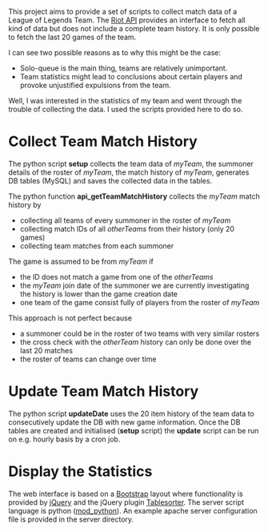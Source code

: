 This project aims to provide a set of scripts to collect match data of a League
of Legends Team. The [Riot API](https://developer.riotgames.com/) provides an
interface to fetch all kind of data but does not include a complete team
history. It is only possible to fetch the last 20 games of the team.

I can see two possible reasons as to why this might be the case:
 * Solo-queue is the main thing, teams are relatively unimportant.
 * Team statistics might lead to conclusions about certain players and
 provoke unjustified expulsions from the team.

Well, I was interested in the statistics of my team and went through the
trouble of collecting the data. I used the scripts provided here to do so.

# Collect Team Match History
The python script **setup** collects the team data of *myTeam*, the summoner
details of the roster of *myTeam*, the match history of *myTeam*, generates
DB tables (MySQL) and saves the collected data in the tables.

The python function **api_getTeamMatchHistory** collects the *myTeam* match
history by
 * collecting all teams of every summoner in the roster of *myTeam*
 * collecting match IDs of all *otherTeams* from their history (only 20 games)
 * collecting team matches from each summoner

The game is assumed to be from *myTeam* if
 * the ID does not match a game from one of the *otherTeams*
 * the *myTeam* join date of the summoner we are currently investigating the
   history is lower than the game creation date
 * one team of the game consist fully of players from the roster of *myTeam*

This approach is not perfect because
 * a summoner could be in the roster of two teams with very similar rosters
 * the cross check with the *otherTeam* history can only be done over the last
   20 matches
 * the roster of teams can change over time

# Update Team Match History
The python script **updateDate** uses the 20 item history of the team data to
consecutively update the DB with new game information. Once the DB tables are
created and initialised (**setup** script) the **update** script can be run
on e.g. hourly basis by a cron job.

# Display the Statistics
The web interface is based on a [Bootstrap](http://getbootstrap.com) layout
where functionality is provided by [jQuery](https://jquery.com) and the jQuery
plugin [Tablesorter](http://tablesorter.com). The server script language is
python ([mod_python](http://modpython.org)). An example apache server
configuration file is provided in the server directory.
